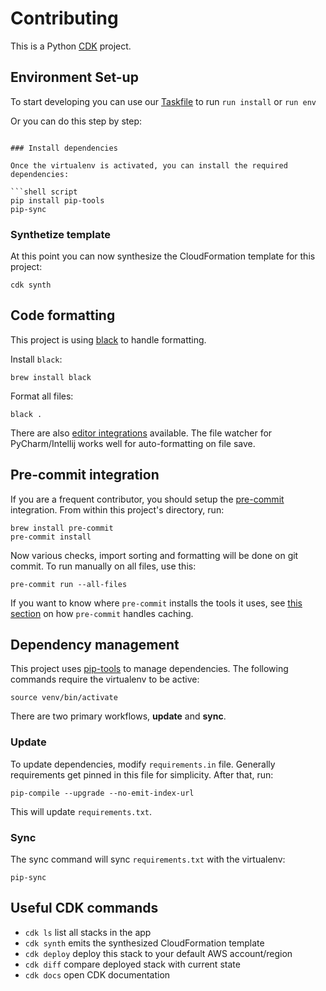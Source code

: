 # Contributing

This is a Python [CDK][getting-started] project.

## Environment Set-up

To start developing you can use our [Taskfile](../docs/TASKFILE.md) to run `run install` or `run env`

Or you can do this step by step:

````

### Install dependencies

Once the virtualenv is activated, you can install the required dependencies:

```shell script
pip install pip-tools
pip-sync
````

### Synthetize template

At this point you can now synthesize the CloudFormation template for this project:

```shell script
cdk synth
```

## Code formatting

This project is using [black][black] to handle formatting.

Install `black`:

```shell script
brew install black
```

Format all files:

```shell script
black .
```

There are also [editor integrations][black-editor] available. The file watcher for
PyCharm/Intellij works well for auto-formatting on file save.

## Pre-commit integration

If you are a frequent contributor, you should setup the [pre-commit][pre-commit]
integration. From within this project's directory, run:

```shell script
brew install pre-commit
pre-commit install
```

Now various checks, import sorting and formatting will be done on git commit. To run
manually on all files, use this:

```shell script
pre-commit run --all-files
```

If you want to know where `pre-commit` installs the tools it uses, see [this
section][pre-commit-cache] on how `pre-commit` handles caching.

## Dependency management

This project uses [pip-tools][pip-tools] to manage dependencies. The following commands
require the virtualenv to be active:

```shell script
source venv/bin/activate
```

There are two primary workflows, **update** and **sync**.

### Update

To update dependencies, modify `requirements.in` file. Generally requirements get pinned
in this file for simplicity. After that, run:

```shell script
pip-compile --upgrade --no-emit-index-url
```

This will update `requirements.txt`.

### Sync

The sync command will sync `requirements.txt` with the virtualenv:

```shell script
pip-sync
```

## Useful CDK commands

-   `cdk ls` list all stacks in the app
-   `cdk synth` emits the synthesized CloudFormation template
-   `cdk deploy` deploy this stack to your default AWS account/region
-   `cdk diff` compare deployed stack with current state
-   `cdk docs` open CDK documentation

[getting-started]: https://docs.aws.amazon.com/cdk/latest/guide/getting_started.html
[black]: https://github.com/psf/black
[black-editor]: https://black.readthedocs.io/en/stable/editor_integration.html
[pre-commit]: https://pre-commit.com
[pre-commit-cache]: https://pre-commit.com/#managing-ci-caches
[pip-tools]: https://github.com/jazzband/pip-tools
